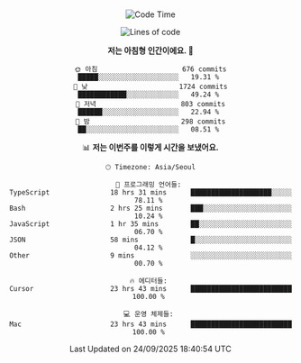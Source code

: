 <div align="center">

<br />

 <!--START_SECTION:waka-->
![Code Time](http://img.shields.io/badge/Code%20Time-5%2C152%20hrs%2059%20mins-blue)

![Lines of code](https://img.shields.io/badge/%EC%A0%80%EB%8A%94%20%EC%97%AC%ED%83%9C%EA%B9%8C%EC%A7%80%20-2.2%20million%20%EC%A4%84%EC%9D%98%20%EC%BD%94%EB%93%9C%EB%A5%BC%20%EC%9E%91%EC%84%B1%ED%96%88%EC%96%B4%EC%9A%94.-blue)

**저는 아침형 인간이에요. 🐤** 

```text
🌞 아침                     676 commits         █████░░░░░░░░░░░░░░░░░░░░   19.31 % 
🌆 낮　                     1724 commits        ████████████░░░░░░░░░░░░░   49.24 % 
🌃 저녁                     803 commits         ██████░░░░░░░░░░░░░░░░░░░   22.94 % 
🌙 밤　                     298 commits         ██░░░░░░░░░░░░░░░░░░░░░░░   08.51 % 
```


📊 **저는 이번주를 이렇게 시간을 보냈어요.** 

```text
🕑︎ Timezone: Asia/Seoul

💬 프로그래밍 언어들: 
TypeScript               18 hrs 31 mins      ████████████████████░░░░░   78.11 % 
Bash                     2 hrs 25 mins       ███░░░░░░░░░░░░░░░░░░░░░░   10.24 % 
JavaScript               1 hr 35 mins        ██░░░░░░░░░░░░░░░░░░░░░░░   06.70 % 
JSON                     58 mins             █░░░░░░░░░░░░░░░░░░░░░░░░   04.12 % 
Other                    9 mins              ░░░░░░░░░░░░░░░░░░░░░░░░░   00.70 % 

🔥 에디터들: 
Cursor                   23 hrs 43 mins      █████████████████████████   100.00 % 

💻 운영 체제들: 
Mac                      23 hrs 43 mins      █████████████████████████   100.00 % 
```


 Last Updated on 24/09/2025 18:40:54 UTC
<!--END_SECTION:waka-->

</div>
